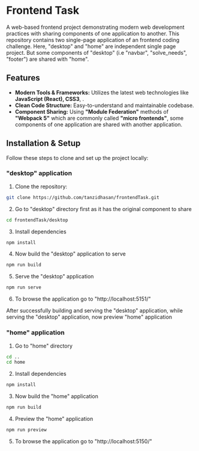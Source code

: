 # Frontend Task
A web-based frontend project demonstrating modern web development practices with sharing components of one application to another. This repository contains two single-page application of an frontend coding challenge.
Here, "desktop" and "home" are independent single page project. But some components of "desktop" (i.e "navbar", "solve_needs", "footer") are shared with "home".


## Features
* **Modern Tools & Frameworks:** Utilizes the latest web technologies like **JavaScript (React), CSS3**, .
* **Clean Code Structure:** Easy-to-understand and maintainable codebase.
* **Component Sharing:** Using **"Module Federation"** methods of **"Webpack 5"** which are commonly called **"micro frontends"**, some components of one application are shared with another application.

## Installation & Setup
Follow these steps to clone and set up the project locally:
### "desktop" application
1. Clone the repository:
```bash
git clone https://github.com/tanzidhasan/frontendTask.git
```
2. Go to "desktop" directory first as it has the original component to share
```bash
cd frontendTask/desktop
```
3. Install dependencies
```bash
npm install
```
4. Now build the "desktop" application to serve
```bash
npm run build
```
5. Serve the "desktop" application
```bash
npm run serve
```
6. To browse the application go to "http://localhost:5151/"

After successfully building and serving the "desktop" application, while serving the "desktop" application, now preview "home" application

### "home" application

1. Go to "home" directory 
```bash
cd ..
cd home
```
2. Install dependencies
```bash
npm install
```
3. Now build the "home" application
```bash
npm run build
```
4. Preview the "home" application
```bash
npm run preview
```
5. To browse the application go to "http://localhost:5150/"

